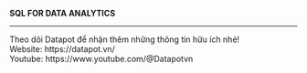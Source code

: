 <p style="font-weight: bold;">SQL FOR DATA ANALYTICS </p>
<hr/> 
Theo dõi Datapot để nhận thêm những thông tin hữu ích nhé!</br>
Website: https://datapot.vn/</br>
Youtube: https://www.youtube.com/@Datapotvn
